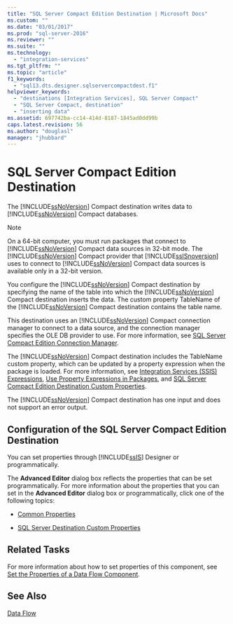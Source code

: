 ```yaml
---
title: "SQL Server Compact Edition Destination | Microsoft Docs"
ms.custom: ""
ms.date: "03/01/2017"
ms.prod: "sql-server-2016"
ms.reviewer: ""
ms.suite: ""
ms.technology: 
  - "integration-services"
ms.tgt_pltfrm: ""
ms.topic: "article"
f1_keywords: 
  - "sql13.dts.designer.sqlservercompactdest.f1"
helpviewer_keywords: 
  - "destinations [Integration Services], SQL Server Compact"
  - "SQL Server Compact, destination"
  - "inserting data"
ms.assetid: 697742ba-cc14-414d-8187-1845ad0dd99b
caps.latest.revision: 56
ms.author: "douglasl"
manager: "jhubbard"
---
```

# SQL Server Compact Edition Destination
  The [!INCLUDE[ssNoVersion](../../advanced-analytics/r-services/includes/ssnoversion-md.md)] Compact destination writes data to [!INCLUDE[ssNoVersion](../../advanced-analytics/r-services/includes/ssnoversion-md.md)] Compact databases.  
  
> [!NOTE]  
>  On a 64-bit computer, you must run packages that connect to [!INCLUDE[ssNoVersion](../../advanced-analytics/r-services/includes/ssnoversion-md.md)] Compact data sources in 32-bit mode. The [!INCLUDE[ssNoVersion](../../advanced-analytics/r-services/includes/ssnoversion-md.md)] Compact provider that [!INCLUDE[ssISnoversion](../../advanced-analytics/r-services/includes/ssisnoversion-md.md)] uses to connect to [!INCLUDE[ssNoVersion](../../advanced-analytics/r-services/includes/ssnoversion-md.md)] Compact data sources is available only in a 32-bit version.  
  
 You configure the [!INCLUDE[ssNoVersion](../../advanced-analytics/r-services/includes/ssnoversion-md.md)] Compact destination by specifying the name of the table into which the [!INCLUDE[ssNoVersion](../../advanced-analytics/r-services/includes/ssnoversion-md.md)] Compact destination inserts the data. The custom property TableName of the [!INCLUDE[ssNoVersion](../../advanced-analytics/r-services/includes/ssnoversion-md.md)] Compact destination contains the table name.  
  
 This destination uses an [!INCLUDE[ssNoVersion](../../advanced-analytics/r-services/includes/ssnoversion-md.md)] Compact connection manager to connect to a data source, and the connection manager specifies the OLE DB provider to use. For more information, see [SQL Server Compact Edition Connection Manager](../../integration-services/connection-manager/sql-server-compact-edition-connection-manager.md).  
  
 The [!INCLUDE[ssNoVersion](../../advanced-analytics/r-services/includes/ssnoversion-md.md)] Compact destination includes the TableName custom property, which can be updated by a property expression when the package is loaded. For more information, see [Integration Services &#40;SSIS&#41; Expressions](../../integration-services/expressions/integration-services-ssis-expressions.md), [Use Property Expressions in Packages](../../integration-services/expressions/use-property-expressions-in-packages.md), and [SQL Server Compact Edition Destination Custom Properties](../../integration-services/data-flow/sql-server-compact-edition-destination-custom-properties.md).  
  
 The [!INCLUDE[ssNoVersion](../../advanced-analytics/r-services/includes/ssnoversion-md.md)] Compact destination has one input and does not support an error output.  
  
## Configuration of the SQL Server Compact Edition Destination  
 You can set properties through [!INCLUDE[ssIS](../../analysis-services/instances/includes/ssis-md.md)] Designer or programmatically.  
  
 The **Advanced Editor** dialog box reflects the properties that can be set programmatically. For more information about the properties that you can set in the **Advanced Editor** dialog box or programmatically, click one of the following topics:  
  
-   [Common Properties](../Topic/Common%20Properties.md)  
  
-   [SQL Server Destination Custom Properties](../../integration-services/data-flow/sql-server-destination-custom-properties.md)  
  
## Related Tasks  
 For more information about how to set properties of this component, see [Set the Properties of a Data Flow Component](../../integration-services/data-flow/set-the-properties-of-a-data-flow-component.md).  
  
## See Also  
 [Data Flow](../../integration-services/data-flow/data-flow.md)  
  
  